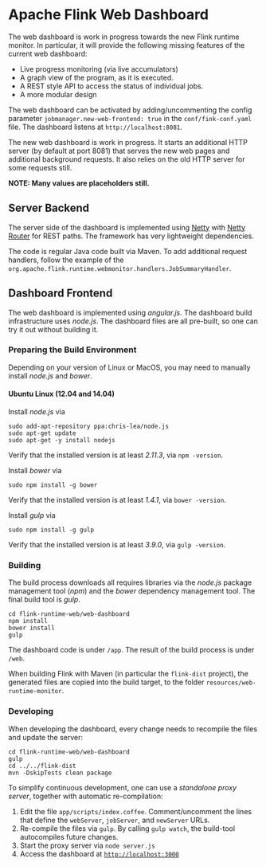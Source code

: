 <!--
Licensed to the Apache Software Foundation (ASF) under one
or more contributor license agreements.  See the NOTICE file
distributed with this work for additional information
regarding copyright ownership.  The ASF licenses this file
to you under the Apache License, Version 2.0 (the
"License"); you may not use this file except in compliance
with the License.  You may obtain a copy of the License at

http://www.apache.org/licenses/LICENSE-2.0

Unless required by applicable law or agreed to in writing,
software distributed under the License is distributed on an
"AS IS" BASIS, WITHOUT WARRANTIES OR CONDITIONS OF ANY
KIND, either express or implied.  See the License for the
specific language governing permissions and limitations
under the License.
-->

# Apache Flink Web Dashboard

The web dashboard is work in progress towards the new Flink runtime monitor. In particular, it will
provide the following missing features of the current web dashboard:

 - Live progress monitoring (via live accumulators)
 - A graph view of the program, as it is executed.
 - A REST style API to access the status of individual jobs.
 - A more modular design

The web dashboard can be activated by adding/uncommenting the config parameter
`jobmanager.new-web-frontend: true` in the `conf/fink-conf.yaml` file.
The dashboard listens at `http://localhost:8081`.

The new web dashboard is work in progress. It starts an additional HTTP server (by default at port 8081)
that serves the new web pages and additional background requests. It also relies on the old HTTP server
for some requests still.

**NOTE: Many values are placeholders still.**



## Server Backend

The server side of the dashboard is implemented using [Netty](http://netty.io) with
[Netty Router](https://github.com/sinetja/netty-router) for REST paths.
The framework has very lightweight dependencies.

The code is regular Java code built via Maven. To add additional request handlers, follow the
example of the `org.apache.flink.runtime.webmonitor.handlers.JobSummaryHandler`.


## Dashboard Frontend 

The web dashboard is implemented using *angular.js*. The dashboard build infrastructure uses *node.js*.
The dashboard files are all pre-built, so one can try it out without building it.


### Preparing the Build Environment

Depending on your version of Linux or MacOS, you may need to manually install *node.js* and *bower*.


#### Ubuntu Linux (12.04 and 14.04)

Install *node.js* via
```
sudo add-apt-repository ppa:chris-lea/node.js 
sudo apt-get update
sudo apt-get -y install nodejs
```
Verify that the installed version is at least *2.11.3*, via `npm -version`.


Install *bower* via
```
sudo npm install -g bower
```
Verify that the installed version is at least *1.4.1*, via `bower -version`.


Install *gulp* via
```
sudo npm install -g gulp
```
Verify that the installed version is at least *3.9.0*, via `gulp -version`.


### Building

The build process downloads all requires libraries via the *node.js* package management tool (*npm*)
and the *bower* dependency management tool. The final build tool is *gulp*.

```
cd flink-runtime-web/web-dashboard
npm install
bower install
gulp
```

The dashboard code is under `/app`. The result of the build process is under `/web`.

When building Flink with Maven (in particular the `flink-dist` project), the generated
files are copied into the build target, to the folder `resources/web-runtime-monitor`.


### Developing

When developing the dashboard, every change needs to recompile the files and update the server:

```
cd flink-runtime-web/web-dashboard
gulp
cd ../../flink-dist
mvn -DskipTests clean package
```

To simplify continuous development, one can use a *standalone proxy server*, together with automatic
re-compilation:

1. Edit the file `app/scripts/index.coffee`. Comment/uncomment the lines that define the `webServer`, `jobServer`, and `newServer` URLs.
2. Re-compile the files via `gulp`. By calling `gulp watch`, the build-tool autocompiles future changes.
3. Start the proxy server via `node server.js`
4. Access the dashboard at [`http://localhost:3000`](http://localhost:3000)

